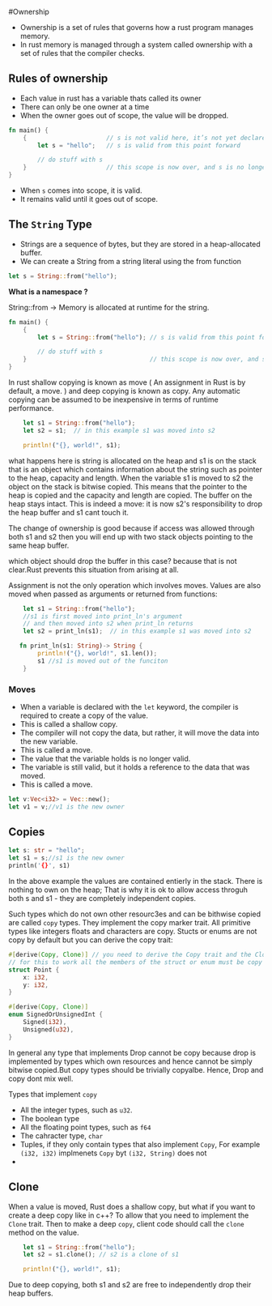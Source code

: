 #Ownership

- Ownership is a set of rules that governs how a rust program manages memory.
- In rust memory is managed through a system called ownership with a set of rules that the compiler checks.

## Rules of ownership
- Each value in rust has a variable thats called its owner
- There can only be one owner at a time
- When the owner goes out of scope, the value will be dropped.

``` rust
fn main() {
    {                      // s is not valid here, it’s not yet declared
        let s = "hello";   // s is valid from this point forward

        // do stuff with s
    }                      // this scope is now over, and s is no longer valid
}

```

- When `s` comes into scope, it is valid.
- It remains valid until it goes out of scope.

## The `String` Type

 - Strings are a sequence of bytes, but they are stored in a heap-allocated buffer.
 - We can create a String from a string literal using the from function
  
``` rust
let s = String::from("hello");
```

**What is a namespace ?**

String::from -> Memory is allocated at runtime for the string.

``` rust
fn main() {
    {
        let s = String::from("hello"); // s is valid from this point forward

        // do stuff with s
    }                                  // this scope is now over, and s is no longer valid
}
```
In rust shallow copying is known as move ( An assignment in Rust is by default, a move. ) and deep copying is known as copy.
Any automatic copying can be assumed to be inexpensive in terms of runtime performance.
``` rust
    let s1 = String::from("hello");
    let s2 = s1;  // in this example s1 was moved into s2

    println!("{}, world!", s1);
```

what happens here is string is allocated on the heap and s1 is on the stack that is an object which contains information about the string such as pointer to the heap, capacity and length. When the variable s1 is moved to s2 the object on the stack is bitwise copied. This means that the pointer to the heap is copied and the capacity and length are copied. The buffer on the heap stays intact. This is indeed a move: it is now s2's responsibility to drop the heap buffer and s1 cant touch it.

The change of ownership is good because if access was allowed through both s1 and s2 then you will end up with two stack objects pointing to the same heap buffer.

which object should drop the buffer in this case? because that is not clear.Rust prevents this situation from arising at all.

Assignment is not the only operation which involves moves. Values are also moved when passed as arguments or returned from functions:
``` rust
    let s1 = String::from("hello");
    //s1 is first moved into print_ln's argument
    // and then moved into s2 when print_ln returns
    let s2 = print_ln(s1);  // in this example s1 was moved into s2

   fn print_ln(s1: String)-> String {
        println!("{}, world!", s1.len());
        s1 //s1 is moved out of the funciton
    }
```

### Moves
  - When a variable is declared with the `let` keyword, the compiler is required to create a copy of the value.
  - This is called a shallow copy.
  - The compiler will not copy the data, but rather, it will move the data into the new variable.
  - This is called a move.
  - The value that the variable holds is no longer valid.
  - The variable is still valid, but it holds a reference to the data that was moved.
 - This is called a move.

``` rust
let v:Vec<i32> = Vec::new();
let v1 = v;//v1 is the new owner
```

## Copies

```rust
let s: str = "hello";
let s1 = s;//s1 is the new owner
println('{}', s1)
```

In the above example the values are contained entierly in the stack. There is nothing to own on the heap; That is why it is ok to allow access throguh both s and s1 - they are completely independent copies.

Such types which do not own other resourc3es and can be bithwise copied are called ```copy``` types. They implement the copy marker trait. All primitive types like integers floats and characters are copy. Stucts or enums are not copy by default but you can derive the copy trait:

```rust
#[derive(Copy, Clone)] // you need to derive the Copy trait and the Clone trait
// for this to work all the members of the struct or enum must be copy themselves 
struct Point {
    x: i32,
    y: i32,
}

#[derive(Copy, Clone)]
enum SignedOrUnsignedInt {
    Signed(i32),
    Unsigned(u32),
}
```

In general any type that implements Drop cannot be copy because drop is implemented by types which own resources and hence cannot be simply bitwise copied.But copy types should be trivially copyalbe. Hence, Drop and copy dont mix well.

Types that implement `copy`
- All the integer types, such as `u32`.
- The boolean type
- All the floating point types, such as `f64`
- The cahracter type, `char`
- Tuples, if they only contain types that also implement `Copy`, For example `(i32, i32)` implmenets `Copy` byt `(i32, String)` does not
- 


## Clone
When a value is moved, Rust does a shallow copy, but what if you want to create a deep copy like in c++? To allow that you need to implement the `Clone` trait. Then to make a deep `copy`, client code should call the `clone` method on the value.

``` rust
    let s1 = String::from("hello");
    let s2 = s1.clone(); // s2 is a clone of s1

    println!("{}, world!", s1);
```

Due to deep copying, both s1 and s2 are free to independently drop their heap buffers.

